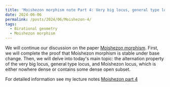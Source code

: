```yaml
---
title: 'Moishezon morphism note Part 4: Very big locus, general type locus and Moishezon locus'
date: 2024-06-06
permalink: /posts/2024/06/Moishezon-4/
tags:
  - Birational geometry
  - Moishezon morphism
---
```


We will continue our discussion on the paper [Moishezon morphism](https://www.intlpress.com/site/pub/pages/journals/items/pamq/content/vols/0018/0004/a011/index.php?mode=ns). First, we will complete the proof that Moishezon morphism is stable under base change. Then, we will delve into today's main topic: the alternation property of the very big locus, general type locus, and Moishezon locus, which is either nowhere dense or contains some dense open subset.

For detailed information see my lecture notes [Moishezon part 4](https://yilimath.github.io/files/Moishezon/Moishezon4.pdf)